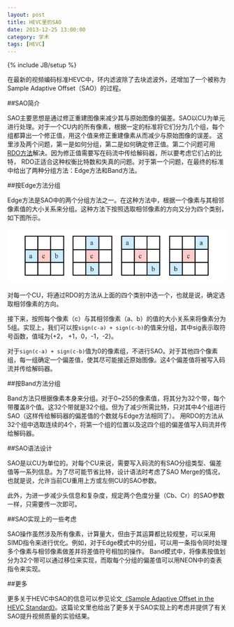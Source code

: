 ```yaml
---
layout: post
title: HEVC里的SAO
date: 2013-12-25 13:00:00
category: 学术
tags: [HEVC]
---
```

{% include JB/setup %}

在最新的视频编码标准HEVC中，环内滤波除了去块滤波外，还增加了一个被称为Sample Adaptive Offset（SAO）的过程。

<!--more-->

##SAO简介

SAO主要思想是通过修正重建图像来减少其与原始图像的偏差。SAO以CU为单元进行处理。对于一个CU内的所有像素，根据一定的标准将它们分为几个组，每个组都算出一个修正值，用这个值来修正重建像素从而减少与原始图像的误差。
这里涉及两个问题，第一是如何分组，第二是如何确定修正值。第二个问题可用[RDO方法](http://en.wikipedia.org/wiki/Rate%E2%80%93distortion_optimization)解决。因为修正值需要写在码流中传给解码器，所以要考虑它们占的比特，
RDO正适合这种权衡比特数和失真的问题。对于第一个问题，在最终的标准中给出了两种分组方法：Edge方法和Band方法。

##按Edge方法分组

Edge方法是SAO中的两个分组方法之一。在这种方法中，根据一个像素与其相邻像素值的大小关系来分组。这种方法下按照选取相邻像素的方向又分为四个类别，如下图所示。

![](/images/2013-12-25-sao-edge-class.png)

对每一个CU，将通过RDO的方法从上面的四个类别中选一个，也就是说，确定选取相邻像素的方向。

接下来，按照每个像素（c）与其相邻像素（a、b）的值的大小关系来将像素分为5组。实现上，我们可以按`sign(c-a) + sign(c-b)`的值来分组，其中sig表示取符号函数，值域为{+2， +1，0，-1，-2}。

对于`sign(c-a) + sign(c-b)`值为0的像素组，不进行SAO。对于其他四个像素组，每一组确定一个偏差值，使其尽可能接近原始图像。这4个偏差值将被写入码流并传给解码器。

##按Band方法分组

Band方法只根据像素本身来分组。对于0~255的像素值，将其分为32个带，每个带覆盖8个值。这32个带就是32个组。但为了减少所需比特，只对其中4个组进行SAO（这样传给解码器的偏差值的个数就与Edge方法相同了）。
用RDO的方法从32个组中选取连续的4个，将第一个组的位置以及这四个组的偏差值写入码流并传给解码器。

##SAO语法设计

SAO是以CU为单位的。对每个CU来说，需要写入码流的有SAO分组类型、偏差值等一系列信息。为了尽可能节省比特，设计语法时考虑了SAO Merge的情况，也就是说，允许当前CU重用上方或左侧CU的SAO参数。

此外，为进一步减少头信息和复杂度，规定两个色度分量（Cb、Cr）的SAO参数一样，只需要传一次即可。

##SAO实现上的一些考虑

SAO操作虽然涉及所有像素，计算量大，但由于其运算都比较规整，可以采用SIMD指令来进行优化。例如，对于Edge模式中的分组，可以用一条指令同时处理多个像素与相邻像素做差并将差值符号相加的操作。
Band模式中，将像素按值划分为32个带可以通过移位来实现，而取每个分组的偏差值可以用NEON中的查表指令来实现。

##更多

更多关于HEVC中SAO的信息可以参见论文[《Sample Adaptive Offset in the HEVC Standard》](http://ieeexplore.ieee.org/xpl/abstractAuthors.jsp?arnumber=6324411)。这篇论文里也给出了更多关于SAO实现上的考虑并提供了有关SAO提升视频质量的实验结果。
